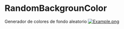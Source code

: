 # RandomBackgrounColor
Generador de colores de fondo aleatorio
[![Example.png](https://i.postimg.cc/44VLGrzG/Example.png)](https://postimg.cc/23jFF9c9)
